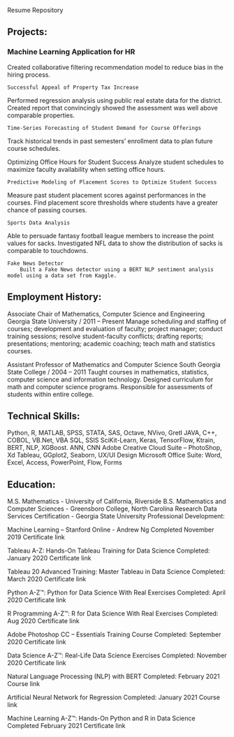 Resume Repository

## Projects:
### Machine Learning Application for HR
Created collaborative filtering recommendation model to reduce bias in the hiring process.

	Successful Appeal of Property Tax Increase
Performed regression analysis using public real estate data for the district.  Created report that convincingly showed the assessment was well above comparable properties.  

	Time-Series Forecasting of Student Demand for Course Offerings
Track historical trends in past semesters’ enrollment data to plan future course schedules.
	
Optimizing Office Hours for Student Success
Analyze student schedules to maximize faculty availability when setting office hours.

	Predictive Modeling of Placement Scores to Optimize Student Success
Measure past student placement scores against performances in the courses.  Find placement score thresholds where students have a greater chance of passing courses.

	Sports Data Analysis
Able to persuade fantasy football league members to increase the point values for sacks.  Investigated NFL data to show the distribution of sacks is comparable to touchdowns.

	Fake News Detector
		Built a Fake News detector using a BERT NLP sentiment analysis model using a data set from Kaggle.

## Employment History:
Associate Chair of Mathematics, Computer Science and Engineering              Georgia State University /  2011 – Present
Manage scheduling and staffing of courses; development and evaluation of faculty; project manager; conduct training sessions; resolve student-faculty conflicts; drafting reports; presentations; mentoring; academic coaching; teach math and statistics courses.

Assistant Professor of Mathematics and Computer Science     	              South Georgia State College /  2004 – 2011
	Taught courses in mathematics, statistics, computer science and information technology.
	Designed curriculum for math and computer science programs.
	Responsible for assessments of students within entire college.

## Technical Skills:
Python, R, MATLAB, SPSS, STATA, SAS, Octave, NVivo, Gretl
JAVA, C++, COBOL, VB.Net, VBA
SQL, SSIS
SciKit-Learn, Keras, TensorFlow, Ktrain, BERT, NLP, XGBoost. ANN, CNN
Adobe Creative Cloud Suite – PhotoShop, Xd
Tableau, GGplot2, Seaborn, UX/UI Design
Microsoft Office Suite: Word, Excel, Access, PowerPoint, Flow, Forms

## Education:
M.S. Mathematics - University of California, Riverside
B.S. Mathematics and Computer Sciences - Greensboro College, North Carolina 
Research Data Services Certification - Georgia State University
Professional Development:

Machine Learning – Stanford Online - Andrew Ng
Completed November 2019
Certificate link

Tableau A-Z: Hands-On Tableau Training for Data Science
Completed: January 2020
Certificate link 
 
Tableau 20 Advanced Training: Master Tableau in Data Science
Completed: March 2020
Certificate link

Python A-Z™: Python for Data Science With Real Exercises
Completed: April 2020
Certificate link

R Programming A-Z™: R for Data Science With Real Exercises
Completed: Aug 2020
Certificate link

Adobe Photoshop CC – Essentials Training Course
Completed: September 2020
Certificate link

Data Science A-Z™: Real-Life Data Science Exercises
Completed: November 2020
Certificate link

Natural Language Processing (NLP) with BERT
Completed: February 2021
Course link

Artificial Neural Network for Regression
Completed: January 2021
Course link

Machine Learning A-Z™: Hands-On Python and R in Data Science
Completed February 2021
Certificate link
